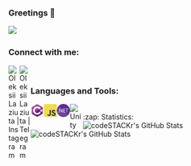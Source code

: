 ### Greetings 👋

![](https://komarev.com/ghpvc/?username=olexiy1)

### Connect with me:

[<img align="left" alt="OleksiiLaziuta | Instagram" width="22px" src="https://raw.githubusercontent.com/rahuldkjain/github-profile-readme-generator/master/src/images/icons/Social/instagram.svg" />][instagram]
[<img align="left" alt="OleksiiLaziuta | Telegram" width="22px" src="https://user-images.githubusercontent.com/49933115/139837223-bf23d3a9-4638-4e17-994a-ac8678d5f517.png" />][telegram]

<br />

### Languages and Tools:

<img align="left" alt="C#" width="26px" 
src="https://raw.githubusercontent.com/devicons/devicon/master/icons/csharp/csharp-original.svg" />
<img align="left" alt="JavaScript" width="26px"
src="https://raw.githubusercontent.com/devicons/devicon/master/icons/javascript/javascript-original.svg" />
<img align="left" alt=".NET" width="26px" 
src="https://raw.githubusercontent.com/github/explore/80688e429a7d4ef2fca1e82350fe8e3517d3494d/topics/dotnet/dotnet.png" />
<img align="left" alt="Unity" width="26px" src="https://www.vectorlogo.zone/logos/unity3d/unity3d-icon.svg" />

[instagram]: https://www.instagram.com/oleksiylaziuta/
[telegram]: https://telegram.me/juglr

<br />

<summary>:zap: Statistics:</summary>
<img align="left" alt="codeSTACKr's GitHub Stats" src="https://github-readme-stats.vercel.app/api/top-langs/?username=olexiy1&langs_count=8&layout=compact"/>
<br />
<img align="left" alt="codeSTACKr's GitHub Stats" src="https://github-readme-stats.vercel.app/api?username=olexiy1&show_icons=true" />

